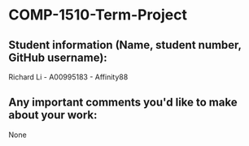 # COMP-1510-Term-Project

## Student information (Name, student number, GitHub username):
Richard Li - A00995183 - Affinity88

## Any important comments you'd like to make about your work:
None